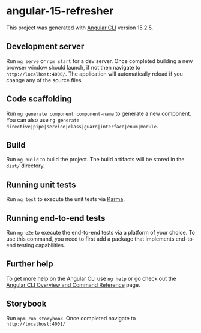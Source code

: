 # angular-15-refresher

This project was generated with [Angular CLI](https://github.com/angular/angular-cli) version 15.2.5.

## Development server

Run `ng serve` or `npm start` for a dev server. Once completed building a new browser window should launch, if not then navigate to `http://localhost:4000/`. The application will automatically reload if you change any of the source files.

## Code scaffolding

Run `ng generate component component-name` to generate a new component. You can also use `ng generate directive|pipe|service|class|guard|interface|enum|module`.

## Build

Run `ng build` to build the project. The build artifacts will be stored in the `dist/` directory.

## Running unit tests

Run `ng test` to execute the unit tests via [Karma](https://karma-runner.github.io).

## Running end-to-end tests

Run `ng e2e` to execute the end-to-end tests via a platform of your choice. To use this command, you need to first add a package that implements end-to-end testing capabilities.

## Further help

To get more help on the Angular CLI use `ng help` or go check out the [Angular CLI Overview and Command Reference](https://angular.io/cli) page.

## Storybook

Run `npm run storybook`.  Once completed navigate to `http://localhost:4001/`

